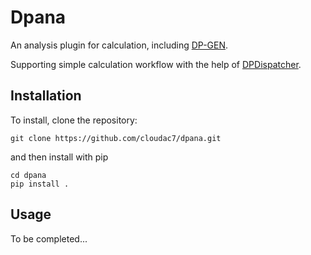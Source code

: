 # Dpana

An analysis plugin for calculation, including [DP-GEN](https://github.com/deepmodeling/dpgen).

Supporting simple calculation workflow with the help of [DPDispatcher](https://github.com/deepmodeling/dpdispatcher).

## Installation

To install, clone the repository:

```
git clone https://github.com/cloudac7/dpana.git
```

and then install with pip

```
cd dpana
pip install .
```

## Usage

To be completed...
